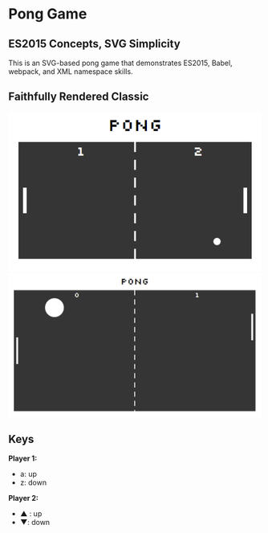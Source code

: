 # Pong Game
## ES2015 Concepts, SVG Simplicity
This is an SVG-based pong game that demonstrates ES2015, Babel, webpack, and XML namespace skills.

## Faithfully Rendered Classic

<img src="https://raw.githubusercontent.com/victorsalmon/pong/master/public/images/pong-default.png">

<img src="https://raw.githubusercontent.com/victorsalmon/pong/master/public/images/pong-custom.png">


## Keys

**Player 1:**
* a: up
* z: down

**Player 2:**
* ▲ : up
* ▼: down

